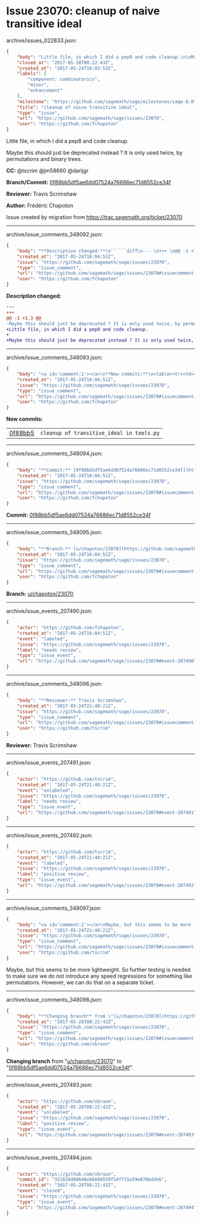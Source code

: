 # Issue 23070: cleanup of naive transitive ideal

archive/issues_022833.json:
```json
{
    "body": "Little file, in which I did a pep8 and code cleanup.\n\nMaybe this should just be deprecated instead ? It is only used twice, by permutations and binary trees.\n\n**CC:**  @tscrim @jm58660 @darijgr\n\n**Branch/Commit:** [0f88bb5df5ae6dd07524a76686ec71d8552ce34f](https://github.com/sagemath/sagetrac-mirror/commit/0f88bb5df5ae6dd07524a76686ec71d8552ce34f)\n\n**Reviewer:** Travis Scrimshaw\n\n**Author:** Fr\u00e9d\u00e9ric Chapoton\n\nIssue created by migration from https://trac.sagemath.org/ticket/23070\n\n",
    "closed_at": "2017-05-28T08:22:43Z",
    "created_at": "2017-05-24T16:03:53Z",
    "labels": [
        "component: combinatorics",
        "minor",
        "enhancement"
    ],
    "milestone": "https://github.com/sagemath/sage/milestones/sage-8.0",
    "title": "cleanup of naive transitive ideal",
    "type": "issue",
    "url": "https://github.com/sagemath/sage/issues/23070",
    "user": "https://github.com/fchapoton"
}
```
Little file, in which I did a pep8 and code cleanup.

Maybe this should just be deprecated instead ? It is only used twice, by permutations and binary trees.

**CC:**  @tscrim @jm58660 @darijgr

**Branch/Commit:** [0f88bb5df5ae6dd07524a76686ec71d8552ce34f](https://github.com/sagemath/sagetrac-mirror/commit/0f88bb5df5ae6dd07524a76686ec71d8552ce34f)

**Reviewer:** Travis Scrimshaw

**Author:** Frédéric Chapoton

Issue created by migration from https://trac.sagemath.org/ticket/23070





---

archive/issue_comments_348092.json:
```json
{
    "body": "**Description changed:**\n``````diff\n--- \n+++ \n@@ -1 +1,3 @@\n-Maybe this should just be deprecated ? It is only used twice, by permutations and binary trees.\n+Little file, in which I did a pep8 and code cleanup.\n+\n+Maybe this should just be deprecated instead ? It is only used twice, by permutations and binary trees.\n``````\n",
    "created_at": "2017-05-24T16:04:51Z",
    "issue": "https://github.com/sagemath/sage/issues/23070",
    "type": "issue_comment",
    "url": "https://github.com/sagemath/sage/issues/23070#issuecomment-348092",
    "user": "https://github.com/fchapoton"
}
```

**Description changed:**
``````diff
--- 
+++ 
@@ -1 +1,3 @@
-Maybe this should just be deprecated ? It is only used twice, by permutations and binary trees.
+Little file, in which I did a pep8 and code cleanup.
+
+Maybe this should just be deprecated instead ? It is only used twice, by permutations and binary trees.
``````




---

archive/issue_comments_348093.json:
```json
{
    "body": "<a id='comment:1'></a>\n**New commits:**\n<table><tr><td><a href=\"https://github.com/sagemath/sagetrac-mirror/commit/0f88bb5df5ae6dd07524a76686ec71d8552ce34f\">0f88bb5</a></td><td><code>cleanup of transitive_ideal in tools.py</code></td></tr></table>\n",
    "created_at": "2017-05-24T16:04:51Z",
    "issue": "https://github.com/sagemath/sage/issues/23070",
    "type": "issue_comment",
    "url": "https://github.com/sagemath/sage/issues/23070#issuecomment-348093",
    "user": "https://github.com/fchapoton"
}
```

<a id='comment:1'></a>
**New commits:**
<table><tr><td><a href="https://github.com/sagemath/sagetrac-mirror/commit/0f88bb5df5ae6dd07524a76686ec71d8552ce34f">0f88bb5</a></td><td><code>cleanup of transitive_ideal in tools.py</code></td></tr></table>




---

archive/issue_comments_348094.json:
```json
{
    "body": "**Commit:** [0f88bb5df5ae6dd07524a76686ec71d8552ce34f](https://github.com/sagemath/sagetrac-mirror/commit/0f88bb5df5ae6dd07524a76686ec71d8552ce34f)",
    "created_at": "2017-05-24T16:04:51Z",
    "issue": "https://github.com/sagemath/sage/issues/23070",
    "type": "issue_comment",
    "url": "https://github.com/sagemath/sage/issues/23070#issuecomment-348094",
    "user": "https://github.com/fchapoton"
}
```

**Commit:** [0f88bb5df5ae6dd07524a76686ec71d8552ce34f](https://github.com/sagemath/sagetrac-mirror/commit/0f88bb5df5ae6dd07524a76686ec71d8552ce34f)



---

archive/issue_comments_348095.json:
```json
{
    "body": "**Branch:** [u/chapoton/23070](https://github.com/sagemath/sagetrac-mirror/tree/u/chapoton/23070)",
    "created_at": "2017-05-24T16:04:51Z",
    "issue": "https://github.com/sagemath/sage/issues/23070",
    "type": "issue_comment",
    "url": "https://github.com/sagemath/sage/issues/23070#issuecomment-348095",
    "user": "https://github.com/fchapoton"
}
```

**Branch:** [u/chapoton/23070](https://github.com/sagemath/sagetrac-mirror/tree/u/chapoton/23070)



---

archive/issue_events_207490.json:
```json
{
    "actor": "https://github.com/fchapoton",
    "created_at": "2017-05-24T16:04:51Z",
    "event": "labeled",
    "issue": "https://github.com/sagemath/sage/issues/23070",
    "label": "needs review",
    "type": "issue_event",
    "url": "https://github.com/sagemath/sage/issues/23070#event-207490"
}
```



---

archive/issue_comments_348096.json:
```json
{
    "body": "**Reviewer:** Travis Scrimshaw",
    "created_at": "2017-05-24T21:40:21Z",
    "issue": "https://github.com/sagemath/sage/issues/23070",
    "type": "issue_comment",
    "url": "https://github.com/sagemath/sage/issues/23070#issuecomment-348096",
    "user": "https://github.com/tscrim"
}
```

**Reviewer:** Travis Scrimshaw



---

archive/issue_events_207491.json:
```json
{
    "actor": "https://github.com/tscrim",
    "created_at": "2017-05-24T21:40:21Z",
    "event": "unlabeled",
    "issue": "https://github.com/sagemath/sage/issues/23070",
    "label": "needs review",
    "type": "issue_event",
    "url": "https://github.com/sagemath/sage/issues/23070#event-207491"
}
```



---

archive/issue_events_207492.json:
```json
{
    "actor": "https://github.com/tscrim",
    "created_at": "2017-05-24T21:40:21Z",
    "event": "labeled",
    "issue": "https://github.com/sagemath/sage/issues/23070",
    "label": "positive review",
    "type": "issue_event",
    "url": "https://github.com/sagemath/sage/issues/23070#event-207492"
}
```



---

archive/issue_comments_348097.json:
```json
{
    "body": "<a id='comment:2'></a>\nMaybe, but this seems to be more lightweight. So further testing is needed to make sure we do not introduce any speed regressions for something like permutations. However, we can do that on a separate ticket.",
    "created_at": "2017-05-24T21:40:21Z",
    "issue": "https://github.com/sagemath/sage/issues/23070",
    "type": "issue_comment",
    "url": "https://github.com/sagemath/sage/issues/23070#issuecomment-348097",
    "user": "https://github.com/tscrim"
}
```

<a id='comment:2'></a>
Maybe, but this seems to be more lightweight. So further testing is needed to make sure we do not introduce any speed regressions for something like permutations. However, we can do that on a separate ticket.



---

archive/issue_comments_348098.json:
```json
{
    "body": "**Changing branch** from \"[u/chapoton/23070](https://github.com/sagemath/sagetrac-mirror/tree/u/chapoton/23070)\" to \"[0f88bb5df5ae6dd07524a76686ec71d8552ce34f](https://github.com/sagemath/sagetrac-mirror/commit/0f88bb5df5ae6dd07524a76686ec71d8552ce34f)\".",
    "created_at": "2017-05-28T08:22:43Z",
    "issue": "https://github.com/sagemath/sage/issues/23070",
    "type": "issue_comment",
    "url": "https://github.com/sagemath/sage/issues/23070#issuecomment-348098",
    "user": "https://github.com/vbraun"
}
```

**Changing branch** from "[u/chapoton/23070](https://github.com/sagemath/sagetrac-mirror/tree/u/chapoton/23070)" to "[0f88bb5df5ae6dd07524a76686ec71d8552ce34f](https://github.com/sagemath/sagetrac-mirror/commit/0f88bb5df5ae6dd07524a76686ec71d8552ce34f)".



---

archive/issue_events_207493.json:
```json
{
    "actor": "https://github.com/vbraun",
    "created_at": "2017-05-28T08:22:43Z",
    "event": "unlabeled",
    "issue": "https://github.com/sagemath/sage/issues/23070",
    "label": "positive review",
    "type": "issue_event",
    "url": "https://github.com/sagemath/sage/issues/23070#event-207493"
}
```



---

archive/issue_events_207494.json:
```json
{
    "actor": "https://github.com/vbraun",
    "commit_id": "321828d806d6eb6666559f54ff15a59e870bdde6",
    "created_at": "2017-05-28T08:22:43Z",
    "event": "closed",
    "issue": "https://github.com/sagemath/sage/issues/23070",
    "type": "issue_event",
    "url": "https://github.com/sagemath/sage/issues/23070#event-207494"
}
```
